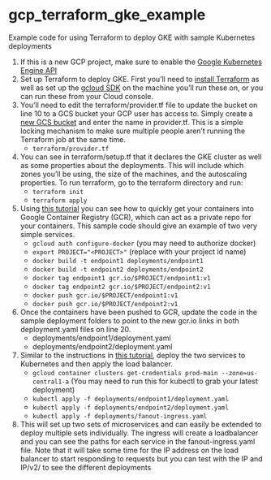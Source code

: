 # gcp_terraform_gke_example
Example code for using Terraform to deploy GKE with sample Kubernetes deployments

1. If this is a new GCP project, make sure to enable the [Google Kubernetes Engine API][5]
1. Set up Terraform to deploy GKE. First you’ll need to [install Terraform][1] as well as set up the [gcloud SDK][2] on the machine you’ll run these on, or you can run these from your Cloud console.
1. You’ll need to edit the terraform/provider.tf file to update the bucket on line 10 to a GCS bucket your GCP user has access to. Simply create a [new GCS bucket][6] and enter the name in provider.tf. This is a simple locking mechanism to make sure multiple people aren’t running the Terraform job at the same time.
   * `terraform/provider.tf`
1. You can see in terraform/setup.tf that it declares the GKE cluster as well as some properties about the deployments. This will include which zones you’ll be using, the size of the machines, and the autoscaling properties. To run terraform, go to the terraform directory and run:
   * `terraform init`
   * `terraform apply`
1. Using [this tutorial][3] you can see how to quickly get your containers into Google Container Registry (GCR), which can act as a private repo for your containers. This sample code should give an example of two very simple services.
   * `gcloud auth configure-docker` (you may need to authorize docker)
   * `export PROJECT="<PROJECT>"` (replace <PROJECT> with your project id name)
   * `docker build -t endpoint1 deployments/endpoint1`
   * `docker build -t endpoint2 deployments/endpoint2`
   * `docker tag endpoint1 gcr.io/$PROJECT/endpoint1:v1`
   * `docker tag endpoint2 gcr.io/$PROJECT/endpoint2:v1`
   * `docker push gcr.io/$PROJECT/endpoint1:v1`
   * `docker push gcr.io/$PROJECT/endpoint2:v1`
1. Once the containers have been pushed to GCR, update the code in the sample deployment folders to point to the new gcr.io links in both deployment.yaml files on line 20.
   * deployments/endpoint1/deployment.yaml
   * deployments/endpoint2/deployment.yaml
1. Similar to the instructions in [this tutorial][4], deploy the two services to Kubernetes and then apply the load balancer.
   * `gcloud container clusters get-credentials prod-main --zone=us-central1-a` (You may need to run this for kubectl to grab your latest deployment)
   * `kubectl apply -f deployments/endpoint1/deployment.yaml`
   * `kubectl apply -f deployments/endpoint2/deployment.yaml`
   * `kubectl apply -f deployments/fanout-ingress.yaml`
1. This will set up two sets of microservices and can easily be extended to deploy multiple sets individually. The ingress will create a loadbalancer and you can see the paths for each service in the fanout-ingress.yaml file. Note that it will take some time for the IP address on the load balancer to start responding to requests but you can test with the IP and IP/v2/ to see the different deployments

[1]: https://www.terraform.io/intro/getting-started/install.html
[2]: https://cloud.google.com/sdk/install
[3]: https://cloud.google.com/container-registry/docs/quickstart
[4]: https://cloud.google.com/kubernetes-engine/docs/tutorials/http-balancer
[5]: https://support.google.com/cloud/answer/6158841?hl=en
[6]: https://cloud.google.com/storage/docs/creating-buckets
